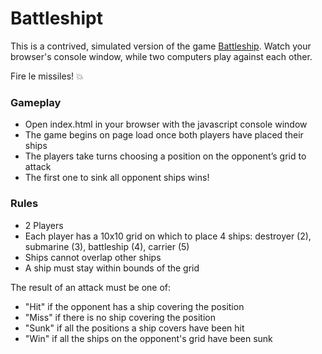 # Battleshipt
This is a contrived, simulated version of the game [Battleship](https://en.wikipedia.org/wiki/Battleship_game). Watch your browser's console window, while two computers play against each other.

Fire le missiles! :boom:

### Gameplay
- Open index.html in your browser with the javascript console window
- The game begins on page load once both players have placed their ships
- The players take turns choosing a position on the opponent’s grid to attack
- The first one to sink all opponent ships wins!

### Rules
- 2 Players
- Each player has a 10x10 grid on which to place 4 ships: destroyer (2), submarine (3), battleship (4), carrier (5)
- Ships cannot overlap other ships
- A ship must stay within bounds of the grid

The result of an attack must be one of:
- "Hit" if the opponent has a ship covering the position
- "Miss" if there is no ship covering the position
- "Sunk" if all the positions a ship covers have been hit
- "Win" if all the ships on the opponent's grid have been sunk

